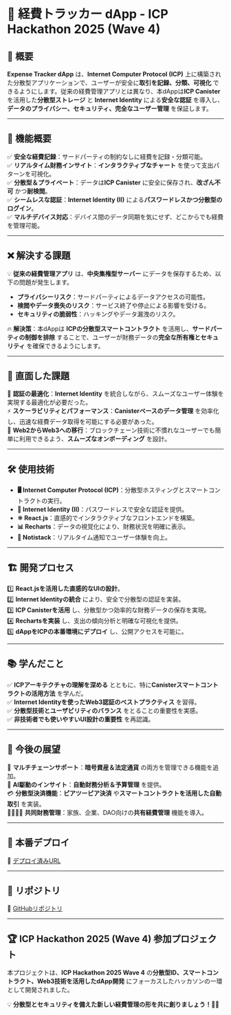 # 🏦 経費トラッカー dApp - ICP Hackathon 2025 (Wave 4)  

## 🚀 概要  
**Expense Tracker dApp** は、**Internet Computer Protocol (ICP)** 上に構築された分散型アプリケーションで、ユーザーが安全に**取引を記録、分類、可視化** できるようにします。従来の経費管理アプリとは異なり、本dAppは**ICP Canister** を活用した**分散型ストレージ** と **Internet Identity** による**安全な認証** を導入し、**データのプライバシー、セキュリティ、完全なユーザー管理** を保証します。  

---  

## 🎯 機能概要  
✅ **安全な経費記録**：サードパーティの制約なしに経費を記録・分類可能。  
✅ **リアルタイム財務インサイト**：**インタラクティブなチャート** を使って支出パターンを可視化。  
✅ **分散型＆プライベート**：データは**ICP Canister** に安全に保存され、**改ざん不可** かつ**耐検閲**。  
✅ **シームレスな認証**：**Internet Identity (II)** による**パスワードレスかつ分散型のログイン**。  
✅ **マルチデバイス対応**：デバイス間のデータ同期を気にせず、どこからでも経費を管理可能。  

---  

## ❌ 解決する課題  
💡 **従来の経費管理アプリ** は、**中央集権型サーバー** にデータを保存するため、以下の問題が発生します。  
- **プライバシーリスク**：サードパーティによるデータアクセスの可能性。  
- **検閲やデータ喪失のリスク**：サービス終了や停止による影響を受ける。  
- **セキュリティの脆弱性**：ハッキングやデータ漏洩のリスク。  

🔥 **解決策**：本dAppは **ICPの分散型スマートコントラクト** を活用し、**サードパーティの制御を排除** することで、ユーザーが財務データの**完全な所有権とセキュリティ** を確保できるようにします。  

---  

## 🚧 直面した課題  
🔐 **認証の最適化**：**Internet Identity** を統合しながら、スムーズなユーザー体験を実現する最適化が必要だった。  
⚡ **スケーラビリティとパフォーマンス**：**Canisterベースのデータ管理** を効率化し、迅速な経費データ取得を可能にする必要があった。  
🌉 **Web2からWeb3への移行**：ブロックチェーン技術に不慣れなユーザーでも簡単に利用できるよう、**スムーズなオンボーディング** を設計。  

---  

## 🛠️ 使用技術  
- **🖥️ Internet Computer Protocol (ICP)**：分散型ホスティングとスマートコントラクトの実行。  
- **🔑 Internet Identity (II)**：パスワードレスで安全な認証を提供。  
- **⚛️ React.js**：直感的でインタラクティブなフロントエンドを構築。  
- **📊 Recharts**：データの視覚化により、財務状況を明確に表示。  
- **🔔 Notistack**：リアルタイム通知でユーザー体験を向上。  

---  

## 🏗️ 開発プロセス  
1️⃣ **React.jsを活用した直感的なUIの設計**。  
2️⃣ **Internet Identityの統合** により、安全で分散型の認証を実装。  
3️⃣ **ICP Canisterを活用** し、分散型かつ効率的な財務データの保存を実現。  
4️⃣ **Rechartsを実装** し、支出の傾向分析と明確な可視化を提供。  
5️⃣ **dAppをICPの本番環境にデプロイ** し、公開アクセスを可能に。  

---  

## 📚 学んだこと  
✅ **ICPアーキテクチャの理解を深める** とともに、特に**Canisterスマートコントラクトの活用方法** を学んだ。  
✅ **Internet Identityを使ったWeb3認証のベストプラクティス** を習得。  
✅ **分散型技術とユーザビリティのバランス** をとることの重要性を実感。  
✅ **非技術者でも使いやすいUI設計の重要性** を再認識。  

---  

## 🔮 今後の展望  
🚀 **マルチチェーンサポート**：**暗号資産＆法定通貨** の両方を管理できる機能を追加。  
🤖 **AI駆動のインサイト**：**自動財務分析＆予算管理** を提供。  
💳 **分散型決済機能**：**ピアツーピア決済** や**スマートコントラクトを活用した自動取引** を実装。  
👨‍👩‍👧‍👦 **共同財務管理**：家族、企業、DAO向けの**共有経費管理** 機能を導入。  

---  

## 📡 本番デプロイ  
🔗 [デプロイ済みURL](https://expense-tracker-by-icp.netlify.app/)  

---  

## 📂 リポジトリ  
📌 [GitHubリポジトリ](https://github.com/ernnies/icp-expense-tracker.git)  

---  

## 🏆 ICP Hackathon 2025 (Wave 4) 参加プロジェクト  
本プロジェクトは、**ICP Hackathon 2025 Wave 4** の**分散型ID、スマートコントラクト、Web3技術を活用したdApp開発** にフォーカスしたハッカソンの一環として開発されました。  

💡 **分散型とセキュリティを備えた新しい経費管理の形を共に創りましょう！🚀🔥**